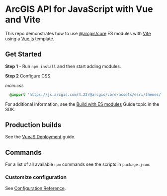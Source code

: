 # ArcGIS API for JavaScript with Vue and Vite

This repo demonstrates how to use [@arcgis/core](https://www.npmjs.com/package/@arcgis/core) ES modules
with [Vite](https://vitejs.dev/guide/) using a [Vue.js](https://vuejs.org/) template.

## Get Started

**Step 1** - Run `npm install` and then start adding modules.

**Step 2** Configure CSS.

*main.css*

```css
  @import 'https://js.arcgis.com/4.22/@arcgis/core/assets/esri/themes/light/main.css';
```

For additional information, see the [Build with ES modules](https://developers.arcgis.com/javascript/latest/es-modules/)
Guide topic in the SDK.

## Production builds

See the [VueJS Deployment](https://cli.vuejs.org/guide/deployment.html#deployment) guide.

## Commands

For a list of all available `npm` commands see the scripts in `package.json`.

### Customize configuration

See [Configuration Reference](https://cli.vuejs.org/config/).
